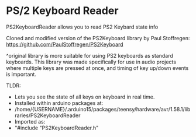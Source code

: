 # PS/2 Keyboard Reader

PS2KeyboardReader allows you to read PS2 Keybard state info 

Cloned and modified version of the PS2Keyboard library by Paul Stoffregen:
https://github.com/PaulStoffregen/PS2Keyboard

^original library is more suitable for using PS2 keyboards as standard keyboards. This
library was made specifically for use in audio projects where multiple keys are pressed at once, 
and timing of key up/down events is important.

TLDR: 
 - Lets you see the state of all keys on keyboard in real time.
 - Installed within arduino packages at: 
  - /home/{USERNAME}/.arduino15/packages/teensy/hardware/avr/1.58.1/libraries/PS2KeyboardReader
 - Imported as:
  - "#include "PS2KeyboardReader.h"



